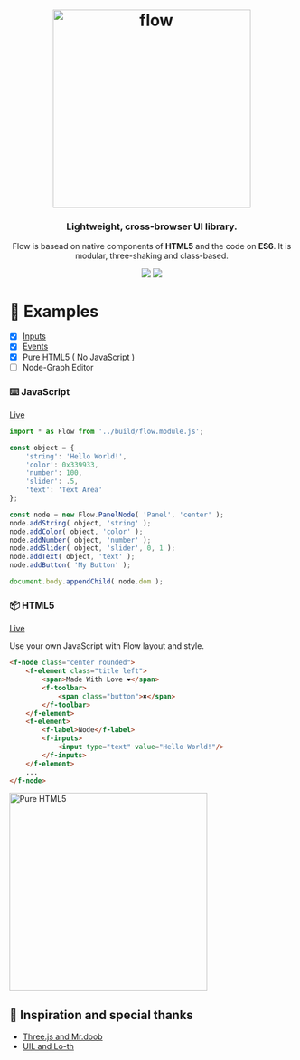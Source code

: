 <h1 align="center">
  <img alt="flow" height="350px" src="https://raw.githack.com/sunag/flow/master/media/flow-box-shadow.png"/>
</h1>

<h3 align="center">
   Lightweight, cross-browser UI library. 
</h3>

<p align="center">
  Flow is basead on native components of <b>HTML5</b> and the code on <b>ES6</b>. It is modular, three-shaking and class-based.
</p>

<p align="center">
  <img src="https://img.shields.io/badge/build-passing-green">
  <img src="https://img.shields.io/badge/flow.min.js-14kB-0099FF">
</p>

:rocket: Examples
===

- [x] [Inputs](https://raw.githack.com/sunag/flow/master/examples/index.html)
- [x] [Events](https://raw.githack.com/sunag/flow/master/examples/events.html)
- [x] [Pure HTML5 ( No JavaScript )](https://raw.githack.com/sunag/flow/master/examples/pure.html)
- [ ] Node-Graph Editor

### :keyboard: JavaScript

[Live](https://raw.githack.com/sunag/flow/master/examples/index.html)

```javascript
import * as Flow from '../build/flow.module.js';

const object = {
	'string': 'Hello World!',
	'color': 0x339933,
	'number': 100,
	'slider': .5,
	'text': 'Text Area'
};

const node = new Flow.PanelNode( 'Panel', 'center' );
node.addString( object, 'string' );
node.addColor( object, 'color' );
node.addNumber( object, 'number' );
node.addSlider( object, 'slider', 0, 1 );
node.addText( object, 'text' );
node.addButton( 'My Button' );

document.body.appendChild( node.dom );
```

### :package: HTML5

[Live](https://raw.githack.com/sunag/flow/master/examples/pure.html)

Use your own JavaScript with Flow layout and style.

```html
<f-node class="center rounded">
	<f-element class="title left">
		<span>Made With Love ❤</span>
		<f-toolbar>
			<span class="button">✖</span>
		</f-toolbar>
	</f-element>
	<f-element>
		<f-label>Node</f-label>
		<f-inputs>
			<input type="text" value="Hello World!"/>
		</f-inputs>
	</f-element>
	...
</f-node>
```

<img alt="Pure HTML5" width="350px" src="https://user-images.githubusercontent.com/502810/139017347-6a63b516-180c-4db8-ab3f-9eca21a1ce9b.png"/>

## :footprints: Inspiration and special thanks

- [Three.js and Mr.doob](https://github.com/mrdoob/three.js/)
- [UIL and Lo-th](https://github.com/lo-th/uil)
